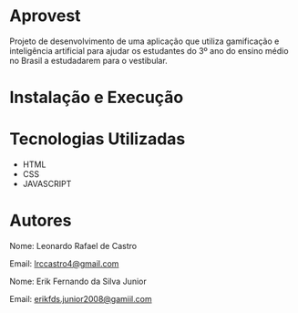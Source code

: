 # Aprovest
Projeto de desenvolvimento de uma aplicação que utiliza gamificação e inteligência artificial para ajudar os estudantes do 3º ano do ensino médio no Brasil a estudadarem para o vestibular.
# Instalação e Execução

# Tecnologias Utilizadas
- HTML
- CSS
- JAVASCRIPT

# Autores
Nome: Leonardo Rafael de Castro

Email: lrccastro4@gmail.com

Nome: Erik Fernando da Silva Junior

Email: erikfds.junior2008@gamiil.com
